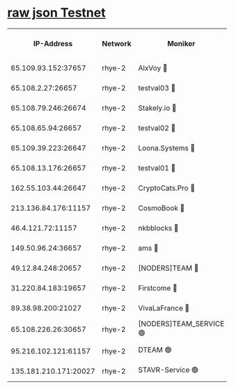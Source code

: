 
[raw json Testnet](https://rpc-check.quickt.stavr.tech/quickt/rpc-quickt-result.json)
=


<table><tr><th>IP-Address</th><th>Network</th><th>Moniker</th><th>Latest Block Height</th><th>Earliest Block Height</th><th>Catching Up</th><th>Tx Index</th><th>Voting Power</th><th>Scan Time</th></tr><tr><td>65.109.93.152:37657</td><td>rhye-2</td><td>AlxVoy 🔴</td><td>256089</td><td>1</td><td>False</td><td>on</td><td>144071</td><td>2024-01-09T11:20:43.289077616UTC</td></tr><tr><td>65.108.2.27:26657</td><td>rhye-2</td><td>testval03 🔴</td><td>256089</td><td>1</td><td>False</td><td>on</td><td>11002050</td><td>2024-01-09T11:20:46.081177424UTC</td></tr><tr><td>65.108.79.246:26674</td><td>rhye-2</td><td>Stakely.io 🔴</td><td>256089</td><td>1</td><td>False</td><td>on</td><td>10010</td><td>2024-01-09T11:20:48.543412738UTC</td></tr><tr><td>65.108.65.94:26657</td><td>rhye-2</td><td>testval02 🔴</td><td>256089</td><td>1</td><td>False</td><td>on</td><td>11002050</td><td>2024-01-09T11:20:51.420297488UTC</td></tr><tr><td>65.109.39.223:26647</td><td>rhye-2</td><td>Loona.Systems 🔴</td><td>256089</td><td>1</td><td>False</td><td>off</td><td>86949</td><td>2024-01-09T11:20:53.807196298UTC</td></tr><tr><td>65.108.13.176:26657</td><td>rhye-2</td><td>testval01 🔴</td><td>256089</td><td>1</td><td>False</td><td>on</td><td>13082010</td><td>2024-01-09T11:20:54.457873446UTC</td></tr><tr><td>162.55.103.44:26647</td><td>rhye-2</td><td>CryptoCats.Pro 🔴</td><td>256094</td><td>1</td><td>False</td><td>off</td><td>9999</td><td>2024-01-09T11:21:24.782378812UTC</td></tr><tr><td>213.136.84.176:11157</td><td>rhye-2</td><td>CosmoBook 🔴</td><td>256093</td><td>65301</td><td>False</td><td>off</td><td>1528057</td><td>2024-01-09T11:21:18.387181580UTC</td></tr><tr><td>46.4.121.72:11157</td><td>rhye-2</td><td>nkbblocks 🔴</td><td>256088</td><td>70101</td><td>False</td><td>off</td><td>81491</td><td>2024-01-09T11:20:38.392739318UTC</td></tr><tr><td>149.50.96.24:36657</td><td>rhye-2</td><td>ams 🔴</td><td>256091</td><td>133501</td><td>False</td><td>on</td><td>10786</td><td>2024-01-09T11:21:07.836691813UTC</td></tr><tr><td>49.12.84.248:20657</td><td>rhye-2</td><td>[NODERS]TEAM 🔴</td><td>256090</td><td>146001</td><td>False</td><td>on</td><td>59690</td><td>2024-01-09T11:21:05.354424135UTC</td></tr><tr><td>31.220.84.183:19657</td><td>rhye-2</td><td>Firstcome 🔴</td><td>256089</td><td>165001</td><td>False</td><td>off</td><td>724902</td><td>2024-01-09T11:20:45.722011377UTC</td></tr><tr><td>89.38.98.200:21027</td><td>rhye-2</td><td>VivaLaFrance 🔴</td><td>256088</td><td>220501</td><td>False</td><td>off</td><td>10000</td><td>2024-01-09T11:20:40.873730822UTC</td></tr><tr><td>65.108.226.26:30657</td><td>rhye-2</td><td>[NODERS]TEAM_SERVICE 🟢</td><td>256089</td><td>241501</td><td>False</td><td>on</td><td>0</td><td>2024-01-09T11:20:54.136585995UTC</td></tr><tr><td>95.216.102.121:61157</td><td>rhye-2</td><td>DTEAM 🟢</td><td>256089</td><td>245401</td><td>False</td><td>on</td><td>0</td><td>2024-01-09T11:20:48.973952516UTC</td></tr><tr><td>135.181.210.171:20027</td><td>rhye-2</td><td>STAVR-Service 🟢</td><td>256090</td><td>252001</td><td>False</td><td>on</td><td>0</td><td>2024-01-09T11:21:03.024771707UTC</td></tr></table>